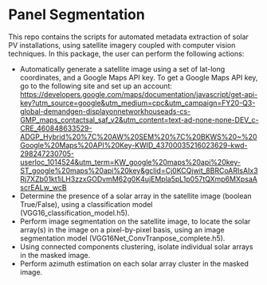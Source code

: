 # Panel Segmentation

This repo contains the scripts for automated metadata extraction of solar PV installations, 
using satellite imagery coupled with computer vision techniques. In this package, the user
can perform the following actions:
- Automatically generate a satellite image using a set of lat-long coordinates, and a Google 
Maps API key. To get a Google Maps API key, go to the following site and set up an account:
https://developers.google.com/maps/documentation/javascript/get-api-key?utm_source=google&utm_medium=cpc&utm_campaign=FY20-Q3-global-demandgen-displayonnetworkhouseads-cs-GMP_maps_contactsal_saf_v2&utm_content=text-ad-none-none-DEV_c-CRE_460848633529-ADGP_Hybrid%20%7C%20AW%20SEM%20%7C%20BKWS%20~%20Google%20Maps%20API%20Key-KWID_43700035216023629-kwd-298247230705-userloc_1014524&utm_term=KW_google%20maps%20api%20key-ST_google%20maps%20api%20key&gclid=Cj0KCQjwit_8BRCoARIsAIx3Rj7XZb01kt1iLH3zzxGODvmM62g0K4ujEMpla5pL1p057tQXmp6MXpsaAscrEALw_wcB
- Determine the presence of a solar array in the satellite image (boolean True/False), using a 
classification model (VGG16_classification_model.h5).
- Perform image segmentation on the satellite image, to locate the solar array(s) in the 
image on a pixel-by-pixel basis, using an image segmentation model (VGG16Net_ConvTranpose_complete.h5).
- Using connected components clustering, isolate individual solar arrays in the masked image.
- Perform azimuth estimation on each solar array cluster in the masked image.






